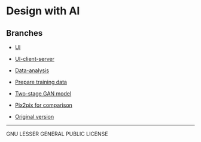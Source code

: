 Design with AI
========

## Branches ##

* [UI](https://github.com/zhaozj89/design-with-ml/tree/webdemo)

* [UI-client-server](https://github.com/zhaozj89/design-with-ml/tree/web-demo-client-server)

* [Data-analysis](https://github.com/zhaozj89/design-with-ml/tree/data-analysis)

* [Prepare training data](https://github.com/zhaozj89/design-with-ml/tree/prepare-data)

* [Two-stage GAN model](https://github.com/zhaozj89/design-with-ml/tree/gan)

* [Pix2pix for comparison](https://github.com/zhaozj89/design-with-ml/tree/gan-pix2pix)

* [Original version](https://github.com/zhaozj89/design-with-ml/tree/uist2017_submission)

------------------
GNU LESSER GENERAL PUBLIC LICENSE

